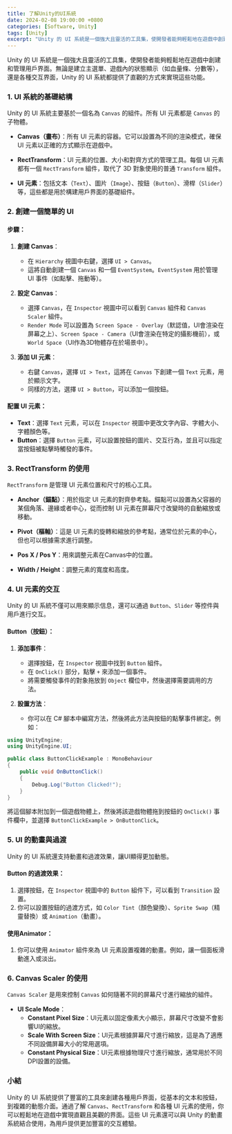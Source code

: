 ```yaml
---
title: 了解Unity的UI系統
date: 2024-02-08 19:00:00 +0800
categories: [Software, Unity]
tags: [Unity] 
excerpt: "Unity 的 UI 系統是一個強大且靈活的工具集，使開發者能夠輕鬆地在遊戲中創建和管理用戶界面"
---
```


Unity 的 UI 系統是一個強大且靈活的工具集，使開發者能夠輕鬆地在遊戲中創建和管理用戶界面。無論是建立主選單、遊戲內的狀態顯示（如血量條、分數等），還是各種交互界面，Unity 的 UI 系統都提供了直觀的方式來實現這些功能。

### **1. UI 系統的基礎結構**

Unity 的 UI 系統主要基於一個名為 `Canvas` 的組件。所有 UI 元素都是 `Canvas` 的子物體。

- **Canvas（畫布）**：所有 UI 元素的容器。它可以設置為不同的渲染模式，確保 UI 元素以正確的方式顯示在遊戲中。
  
- **RectTransform**：UI 元素的位置、大小和對齊方式的管理工具。每個 UI 元素都有一個 `RectTransform` 組件，取代了 3D 對象使用的普通 `Transform` 組件。
  
- **UI 元素**：包括文本（`Text`）、圖片（`Image`）、按鈕（`Button`）、滑桿（`Slider`）等，這些都是用於構建用戶界面的基礎組件。

### **2. 創建一個簡單的 UI**

#### **步驟**：
1. **創建 Canvas**：
   - 在 `Hierarchy` 視圖中右鍵，選擇 `UI > Canvas`。
   - 這將自動創建一個 `Canvas` 和一個 `EventSystem`。`EventSystem` 用於管理 UI 事件（如點擊、拖動等）。

2. **設定 Canvas**：
   - 選擇 `Canvas`，在 `Inspector` 視圖中可以看到 `Canvas` 組件和 `Canvas Scaler` 組件。
   - `Render Mode` 可以設置為 `Screen Space - Overlay`（默認值，UI會渲染在屏幕之上）、`Screen Space - Camera`（UI會渲染在特定的攝影機前），或 `World Space`（UI作為3D物體存在於場景中）。

3. **添加 UI 元素**：
   - 右鍵 `Canvas`，選擇 `UI > Text`，這將在 `Canvas` 下創建一個 `Text` 元素，用於顯示文字。
   - 同樣的方法，選擇 `UI > Button`，可以添加一個按鈕。

#### **配置 UI 元素**：
- **Text**：選擇 `Text` 元素，可以在 `Inspector` 視圖中更改文字內容、字體大小、字體顏色等。
- **Button**：選擇 `Button` 元素，可以設置按鈕的圖片、交互行為，並且可以指定當按鈕被點擊時觸發的事件。

### **3. RectTransform 的使用**

`RectTransform` 是管理 UI 元素位置和尺寸的核心工具。

- **Anchor（錨點）**：用於指定 UI 元素的對齊參考點。錨點可以設置為父容器的某個角落、邊緣或者中心，從而控制 UI 元素在屏幕尺寸改變時的自動縮放或移動。

- **Pivot（樞軸）**：這是 UI 元素的旋轉和縮放的參考點，通常位於元素的中心，但也可以根據需求進行調整。

- **Pos X / Pos Y**：用來調整元素在Canvas中的位置。
  
- **Width / Height**：調整元素的寬度和高度。

### **4. UI 元素的交互**

Unity 的 UI 系統不僅可以用來顯示信息，還可以通過 `Button`、`Slider` 等控件與用戶進行交互。

#### **Button（按鈕）**：
1. **添加事件**：
   - 選擇按鈕，在 `Inspector` 視圖中找到 `Button` 組件。
   - 在 `OnClick()` 部分，點擊 `+` 來添加一個事件。
   - 將需要觸發事件的對象拖放到 `Object` 欄位中，然後選擇需要調用的方法。

2. **設置方法**：
   - 你可以在 C# 腳本中編寫方法，然後將此方法與按鈕的點擊事件綁定。例如：

```csharp
using UnityEngine;
using UnityEngine.UI;

public class ButtonClickExample : MonoBehaviour
{
    public void OnButtonClick()
    {
        Debug.Log("Button Clicked!");
    }
}
```

將這個腳本附加到一個遊戲物體上，然後將該遊戲物體拖到按鈕的 `OnClick()` 事件欄中，並選擇 `ButtonClickExample > OnButtonClick`。

### **5. UI 的動畫與過渡**

Unity 的 UI 系統還支持動畫和過渡效果，讓UI顯得更加動態。

#### **Button 的過渡效果**：
1. 選擇按鈕，在 `Inspector` 視圖中的 `Button` 組件下，可以看到 `Transition` 設置。
2. 你可以設置按鈕的過渡方式，如 `Color Tint`（顏色變換）、`Sprite Swap`（精靈替換）或 `Animation`（動畫）。

#### **使用Animator**：
1. 你可以使用 `Animator` 組件來為 UI 元素設置複雜的動畫。例如，讓一個面板滑動進入或淡出。

### **6. Canvas Scaler 的使用**

`Canvas Scaler` 是用來控制 `Canvas` 如何隨著不同的屏幕尺寸進行縮放的組件。

- **UI Scale Mode**：
  - **Constant Pixel Size**：UI元素以固定像素大小顯示，屏幕尺寸改變不會影響UI的縮放。
  - **Scale With Screen Size**：UI元素根據屏幕尺寸進行縮放，這是為了適應不同設備屏幕大小的常用選項。
  - **Constant Physical Size**：UI元素根據物理尺寸進行縮放，通常用於不同DPI設置的設備。

### **小結**

Unity 的 UI 系統提供了豐富的工具來創建各種用戶界面，從基本的文本和按鈕，到複雜的動態介面。通過了解 `Canvas`、`RectTransform` 和各種 UI 元素的使用，你可以輕鬆地在遊戲中實現直觀且美觀的界面。這些 UI 元素還可以與 Unity 的動畫系統結合使用，為用戶提供更加豐富的交互體驗。
